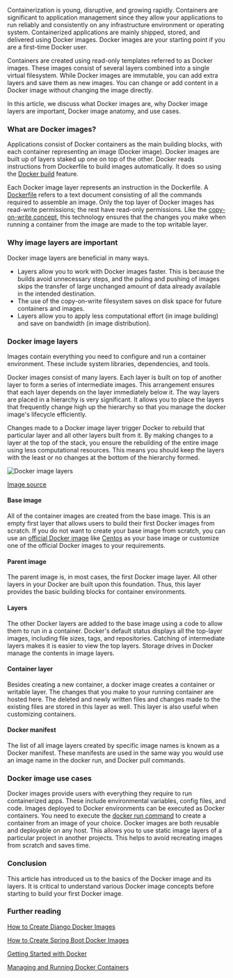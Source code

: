 Containerization is young, disruptive, and growing rapidly. Containers are significant to application management since they allow your applications to run reliably and consistently on any infrastructure environment or operating system. Containerized applications are mainly shipped, stored, and delivered using Docker images. Docker images are your starting point if you are a first-time Docker user.

Containers are created using read-only templates referred to as Docker images. These images consist of several layers combined into a single virtual filesystem. While Docker images are immutable, you can add extra layers and save them as new images. You can change or add content in a Docker image without changing the image directly.

In this article, we discuss what Docker images are, why Docker image layers are important, Docker image anatomy, and use cases.

### What are Docker images?

Applications consist of Docker containers as the main building blocks, with each container representing an image (Docker image). Docker images are built up of layers staked up one on top of the other. Docker reads instructions from Dockerfile to build images automatically. It does so using the [Docker build](https://docs.docker.com/engine/reference/commandline/build/) feature.

Each Docker image layer represents an instruction in the Dockerfile. A [Dockerfile](https://docs.docker.com/engine/reference/builder/) refers to a text document consisting of all the commands required to assemble an image. Only the top layer of Docker images has read-write permissions; the rest have read-only permissions. Like the [copy-on-write concept](https://en.wikipedia.org/wiki/Copy-on-write#), this technology ensures that the changes you make when running a container from the image are made to the top writable layer.

### Why image layers are important

Docker image layers are beneficial in many ways.

- Layers allow you to work with Docker images faster. This is because the builds avoid unnecessary steps, and the puling and pushing of images skips the transfer of large unchanged amount of data already available in the intended destination.
- The use of the copy-on-write filesystem saves on disk space for future containers and images.
- Layers allow you to apply less computational effort (in image building) and save on bandwidth (in image distribution).

### Docker image layers

Images contain everything you need to configure and run a container environment. These include system libraries, dependencies, and tools.

Docker images consist of many layers. Each layer is built on top of another layer to form a series of intermediate images. This arrangement ensures that each layer depends on the layer immediately below it. The way layers are placed in a hierarchy is very significant. It allows you to place the layers that frequently change high up the hierarchy so that you manage the docker image's lifecycle efficiently.

Changes made to a Docker image layer trigger Docker to rebuild that particular layer and all other layers built from it. By making changes to a layer at the top of the stack, you ensure the rebuilding of the entire image using less computational resources. This means you should keep the layers with the least or no changes at the bottom of the hierarchy formed.

![Docker image layers](/engineering-education/understanding-docker-image-layers/docker-image-layers.png)

[Image source](https://subscription.packtpub.com/book/application_development/9781788992329/1/ch01lvl1sec14/understanding-docker-images-and-layers)

#### Base image

All of the container images are created from the base image. This is an empty first layer that allows users to build their first Docker images from scratch. If you do not want to create your base image from scratch, you can use an [official Docker image](https://docs.docker.com/docker-hub/official_images/) like [Centos](https://hub.docker.com/_/centos) as your base image or customize one of the official Docker images to your requirements.

#### Parent image

The parent image is, in most cases, the first Docker image layer. All other layers in your Docker are built upon this foundation. Thus, this layer provides the basic building blocks for container environments.

#### Layers

The other Docker layers are added to the base image using a code to allow them to run in a container. Docker's default status displays all the top-layer images, including file sizes, tags, and repositories. Catching of intermediate layers makes it is easier to view the top layers. Storage drives in Docker manage the contents in image layers.

#### Container layer

Besides creating a new container, a docker image creates a container or writable layer. The changes that you make to your running container are hosted here. The deleted and newly written files and changes made to the existing files are stored in this layer as well. This layer is also useful when customizing containers.

#### Docker manifest

The list of all image layers created by specific image names is known as a Docker manifest. These manifests are used in the same way you would use an image name in the docker run, and Docker pull commands.

### Docker image use cases

Docker images provide users with everything they require to run containerized apps. These include environmental variables, config files, and code. Images deployed to Docker environments can be executed as Docker containers. You need to execute the [docker run command](https://docs.docker.com/engine/reference/commandline/run/) to create a container from an image of your choice. Docker images are both reusable and deployable on any host. This allows you to use static image layers of a particular project in another projects. This helps to avoid recreating images from scratch and saves time.

### Conclusion

This article has introduced us to the basics of the Docker image and its layers. It is critical to understand various Docker image concepts before starting to build your first Docker image.

### Further reading

[How to Create Django Docker Images](/engineering-education/django-docker/)

[How to Create Spring Boot Docker Images](/engineering-education/spring-docker/)

[Getting Started with Docker](/engineering-education/getting-started-with-docker/)

[Managing and Running Docker Containers](/engineering-education/running-and-managing-docker/)